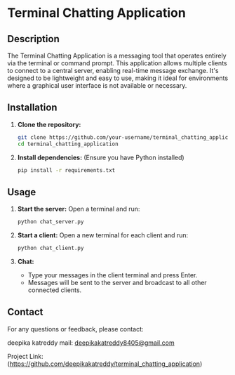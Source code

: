 # Terminal Chatting Application

## Description
The Terminal Chatting Application is a messaging tool that operates entirely via the terminal or command prompt.
This application allows multiple clients to connect to a central server, enabling real-time message exchange.
It's designed to be lightweight and easy to use, making it ideal for environments where a graphical user interface is not available or necessary.

## Installation
1. **Clone the repository:**
    ```bash
    git clone https://github.com/your-username/terminal_chatting_application.git
    cd terminal_chatting_application
    ```
2. **Install dependencies:** (Ensure you have Python installed)
    ```bash
    pip install -r requirements.txt
    ```

## Usage
1. **Start the server:**
    Open a terminal and run:
    ```bash
    python chat_server.py
    ```

2. **Start a client:**
    Open a new terminal for each client and run:
    ```bash
    python chat_client.py
    ```

3. **Chat:**
    - Type your messages in the client terminal and press Enter.
    - Messages will be sent to the server and broadcast to all other connected clients.

## Contact
For any questions or feedback, please contact:

deepika katreddy
mail: deepikakatreddy8405@gmail.com

Project Link: (https://github.com/deepikakatreddy/terminal_chatting_application)
